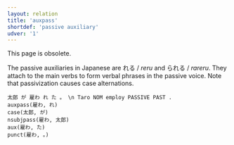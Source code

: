 ```yaml
---
layout: relation
title: 'auxpass'
shortdef: 'passive auxiliary'
udver: '1'
---
```


This page is obsolete.

The passive auxiliaries in Japanese are れる / *reru* and られる / *rareru*.
They attach to the main verbs to form verbal phrases in the passive voice.
Note that passivization causes case alternations.

~~~ sdparse
太郎 が 雇わ れ た 。 \n Taro NOM employ PASSIVE PAST .
auxpass(雇わ, れ)
case(太郎, が)
nsubjpass(雇わ, 太郎)
aux(雇わ, た)
punct(雇わ, 。)
~~~
<!-- Interlanguage links updated Út zář 29 18:41:09 CEST 2020 -->
